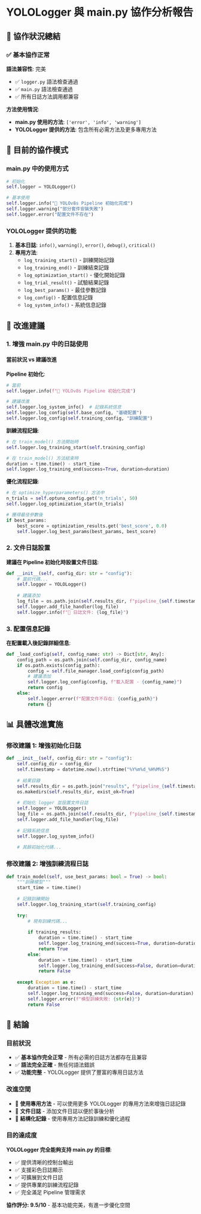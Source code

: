 # YOLOLogger 與 main.py 協作分析報告

## 🎯 協作狀況總結

### ✅ 基本協作正常

**語法兼容性**: 完美
- ✅ `logger.py` 語法檢查通過
- ✅ `main.py` 語法檢查通過
- ✅ 所有日誌方法調用都兼容

**方法使用情況**:
- **main.py 使用的方法**: `['error', 'info', 'warning']`
- **YOLOLogger 提供的方法**: 包含所有必需方法及更多專用方法

## 🔧 目前的協作模式

### main.py 中的使用方式
```python
# 初始化
self.logger = YOLOLogger()

# 基本使用
self.logger.info("🚀 YOLOv8s Pipeline 初始化完成")
self.logger.warning("部分套件安裝失敗")
self.logger.error("配置文件不存在")
```

### YOLOLogger 提供的功能
1. **基本日誌**: `info()`, `warning()`, `error()`, `debug()`, `critical()`
2. **專用方法**: 
   - `log_training_start()` - 訓練開始記錄
   - `log_training_end()` - 訓練結束記錄
   - `log_optimization_start()` - 優化開始記錄
   - `log_trial_result()` - 試驗結果記錄
   - `log_best_params()` - 最佳參數記錄
   - `log_config()` - 配置信息記錄
   - `log_system_info()` - 系統信息記錄

## 🚀 改進建議

### 1. 增強 main.py 中的日誌使用

#### 當前狀況 vs 建議改進

**Pipeline 初始化**:
```python
# 當前
self.logger.info(f"🚀 YOLOv8s Pipeline 初始化完成")

# 建議改進
self.logger.log_system_info()  # 記錄系統信息
self.logger.log_config(self.base_config, "基礎配置")
self.logger.log_config(self.training_config, "訓練配置")
```

**訓練流程記錄**:
```python
# 在 train_model() 方法開始時
self.logger.log_training_start(self.training_config)

# 在 train_model() 方法結束時
duration = time.time() - start_time
self.logger.log_training_end(success=True, duration=duration)
```

**優化流程記錄**:
```python
# 在 optimize_hyperparameters() 方法中
n_trials = self.optuna_config.get('n_trials', 50)
self.logger.log_optimization_start(n_trials)

# 獲得最佳參數後
if best_params:
    best_score = optimization_results.get('best_score', 0.0)
    self.logger.log_best_params(best_params, best_score)
```

### 2. 文件日誌設置

**建議在 Pipeline 初始化時設置文件日誌**:
```python
def __init__(self, config_dir: str = "config"):
    # 當前代碼...
    self.logger = YOLOLogger()
    
    # 建議添加
    log_file = os.path.join(self.results_dir, f"pipeline_{self.timestamp}.log")
    self.logger.add_file_handler(log_file)
    self.logger.info(f"📝 日誌文件: {log_file}")
```

### 3. 配置信息記錄

**在配置載入後記錄詳細信息**:
```python
def _load_config(self, config_name: str) -> Dict[str, Any]:
    config_path = os.path.join(self.config_dir, config_name)
    if os.path.exists(config_path):
        config = self.file_manager.load_config(config_path)
        # 建議添加
        self.logger.log_config(config, f"載入配置 - {config_name}")
        return config
    else:
        self.logger.error(f"配置文件不存在: {config_path}")
        return {}
```

## 📊 具體改進實施

### 修改建議 1: 增強初始化日誌
```python
def __init__(self, config_dir: str = "config"):
    self.config_dir = config_dir
    self.timestamp = datetime.now().strftime("%Y%m%d_%H%M%S")
    
    # 結果目錄
    self.results_dir = os.path.join("results", f"pipeline_{self.timestamp}")
    os.makedirs(self.results_dir, exist_ok=True)
    
    # 初始化 logger 並設置文件日誌
    self.logger = YOLOLogger()
    log_file = os.path.join(self.results_dir, f"pipeline_{self.timestamp}.log")
    self.logger.add_file_handler(log_file)
    
    # 記錄系統信息
    self.logger.log_system_info()
    
    # 其餘初始化代碼...
```

### 修改建議 2: 增強訓練流程日誌
```python
def train_model(self, use_best_params: bool = True) -> bool:
    """訓練模型"""
    start_time = time.time()
    
    # 記錄訓練開始
    self.logger.log_training_start(self.training_config)
    
    try:
        # 現有訓練代碼...
        
        if training_results:
            duration = time.time() - start_time
            self.logger.log_training_end(success=True, duration=duration)
            return True
        else:
            duration = time.time() - start_time
            self.logger.log_training_end(success=False, duration=duration)
            return False
            
    except Exception as e:
        duration = time.time() - start_time
        self.logger.log_training_end(success=False, duration=duration)
        self.logger.error(f"模型訓練失敗: {str(e)}")
        return False
```

## 🎉 結論

### 目前狀況
- ✅ **基本協作完全正常** - 所有必需的日誌方法都存在且兼容
- ✅ **語法完全正確** - 無任何語法錯誤
- ✅ **功能完整** - YOLOLogger 提供了豐富的專用日誌方法

### 改進空間
- 🔄 **使用專用方法** - 可以使用更多 YOLOLogger 的專用方法來增強日誌記錄
- 🔄 **文件日誌** - 添加文件日誌以便於事後分析
- 🔄 **結構化記錄** - 使用專用方法記錄訓練和優化過程

### 目的達成度
**YOLOLogger 完全能夠支持 main.py 的目標**:
- ✅ 提供清晰的控制台輸出
- ✅ 支援彩色日誌顯示
- ✅ 可擴展到文件日誌
- ✅ 提供專業的訓練流程記錄
- ✅ 完全滿足 Pipeline 管理需求

**協作評分: 9.5/10** - 基本功能完美，有進一步優化空間
